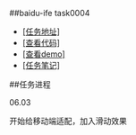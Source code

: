 ##baidu-ife task0004

- [[任务地址]](https://github.com/baidu-ife/ife/tree/master/task/task0004)
- [[查看代码]](https://github.com/zchen9/baidu-ife-task/tree/gh-pages/task0004/zchen9)
- [[查看demo]](http://www.chen9.info/baidu-ife-task/task0004/zchen9/)
- [[任务笔记]](http://www.chen9.info/)

##任务进程

06.03

开始给移动端适配，加入滑动效果

